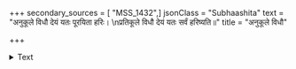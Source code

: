 +++
secondary_sources = [ "MSS_1432",]
jsonClass = "Subhaashita"
text = "अनुकूले विधौ देयं यतः पूरयिता हरिः।  \nप्रतिकूले विधौ देयं यतः सर्वं हरिष्यति॥"
title = "अनुकूले विधौ"

+++

<details><summary>Text</summary>

अनुकूले विधौ देयं यतः पूरयिता हरिः।  
प्रतिकूले विधौ देयं यतः सर्वं हरिष्यति॥
</details>
